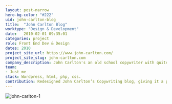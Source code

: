 ```yaml
---
layout: post-narrow
hero-bg-color: "#222"
uid: john-carlton-blog
title:  "John Carlton Blog"
worktype: "Design & Development"
date:   2010-02-01 09:35:01
categories: project
role: Front End Dev & Design
dates: 2010
project_site_url: https://www.john-carlton.com/
project_site_slug: john-carlton.com
company_description: John Carlton's an old school copywriter with quite a following.
team:
- Just me
stack: Wordpress, html, php, css.
contribution: Redesigned John Carlton’s Copywriting blog, giving it a professional broadsheet newspaper look.
---
```


<div class="showcase">
	<img src="/img/john-carlton-blog/1.png" alt="john-carlton-1">
</div>